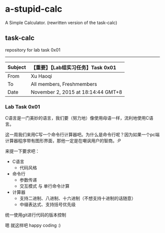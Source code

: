 # a-stupid-calc

A Simple Calculator. (rewritten version of the task-calc)

## task-calc

repository for lab task 0x01

---

| Subject        | 【重要】【Lab组实习任务】Task 0x01   |
| :------------- | :--------------------------------- |
| From           | Xu Haoqi                           |
| To             | All members, Freshmembers          |
| Date           | November 2, 2015 at 18:14:44 GMT+8 |

### Lab Task 0x01

C语言是一门美妙的语言，我们要（努力地）像使用母语一样，流利地使用C语言。

这一周我们来用C写一个命令行计算器吧。为什么是命令行呢？因为如果一个pc端计算器程序带有图形界面，那他一定是在嘲讽用户的智商。:P

来提一下要求吧：
  - C语言
    - 代码风格
  - 命令行
    - 参数传递
    - 交互模式 与 单行命令计算
  - 计算器
    - 支持二进制、八进制、十六进制（不想支持十进制的话随意）
    - 中缀表达式、支持括号优先级

统一使用git进行代码的版本控制

嗯 就这样吧 happy coding :)
